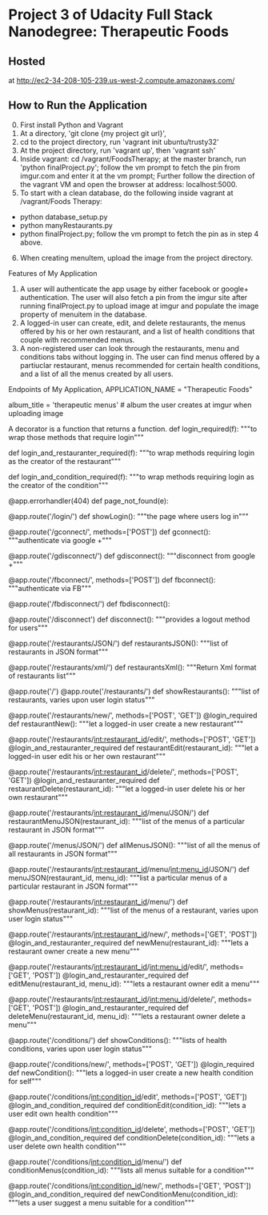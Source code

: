 # Project 3 of Udacity Full Stack Nanodegree: Therapeutic Foods
## Hosted
at http://ec2-34-208-105-239.us-west-2.compute.amazonaws.com/
## How to Run the Application

0. First install Python and Vagrant
1. At a directory, 'git clone {my project git url}',
2. cd to the project directory, run 'vagrant init ubuntu/trusty32'
3. At the project directory, run 'vagrant up', then 'vagrant ssh'
4. Inside vagrant: cd /vagrant/FoodsTherapy; at the master branch, run 'python
   finalProject.py'; follow the vm prompt to fetch the pin from imgur.com and enter it
   at the vm prompt; Further follow the direction of the vagrant VM and open the browser
   at address: localhost:5000.
5. To start with a clean database, do the following inside vagrant at /vagrant/Foods
   Therapy:
  - python database_setup.py
  - python manyRestaurants.py
  - python finalProject.py; follow the vm prompt to fetch the pin as in step 4 above.
6. When creating menuItem, upload the image from the project directory.

Features of My Application
1. A user will authenticate the app usage by either facebook or google+ authentication.
   The user will also fetch a pin from the imgur site after running finalProject.py to
   upload image at imgur and populate the image property of menuitem in the database.
2. A logged-in user can create, edit, and delete restaurants, the menus offered by his
   or her own restaurant, and a list of health conditions that couple with recommended
   menus.
3. A non-registered user can look through the restaurants, menu and conditions tabs without
   logging in. The user can find menus offered by a partiuclar restaurant, menus
   recommended for certain health conditions, and a list of all the menus created by all
   users.

Endpoints of My Application, APPLICATION_NAME = "Therapeutic Foods"

album_title = 'therapeutic menus' # album the user creates at imgur when uploading image

A decorator is a function that returns a function.
def login_required(f):
    """to wrap those methods that require login"""

def login_and_restauranter_required(f):
    """to wrap methods requiring login as the creator of the restaurant"""

def login_and_condition_required(f):
    """to wrap methods requiring login as the creator of the condition"""

@app.errorhandler(404)
def page_not_found(e):

@app.route('/login/')
def showLogin():
    """the page where users log in"""

@app.route('/gconnect/', methods=['POST'])
def gconnect():
    """authenticate via google +"""

@app.route('/gdisconnect/')
def gdisconnect():
    """disconnect from google +"""

@app.route('/fbconnect/', methods=['POST'])
def fbconnect():
    """authenticate via FB"""

@app.route('/fbdisconnect/')
def fbdisconnect():

@app.route('/disconnect')
def disconnect():
    """provides a logout method for users"""

@app.route('/restaurants/JSON/')
def restaurantsJSON():
    """list of restaurants in JSON format"""

@app.route('/restaurants/xml/')
def restaurantsXml():
    """Return Xml format of restaurants list"""

@app.route('/')
@app.route('/restaurants/')
def showRestaurants():
    """list of restaurants, varies upon user login status"""

@app.route('/restaurants/new/', methods=['POST', 'GET'])
@login_required
def restaurantNew():
    """let a logged-in user create a new restaurant"""

@app.route('/restaurants/<int:restaurant_id>/edit/', methods=['POST', 'GET'])
@login_and_restauranter_required
def restaurantEdit(restaurant_id):
    """let a logged-in user edit his or her own restaurant"""

@app.route('/restaurants/<int:restaurant_id>/delete/', methods=['POST', 'GET'])
@login_and_restauranter_required
def restaurantDelete(restaurant_id):
    """let a logged-in user delete his or her own restaurant"""

@app.route('/restaurants/<int:restaurant_id>/menu/JSON/')
def restaurantMenuJSON(restaurant_id):
    """list of the menus of a particular restaurant in JSON format"""

@app.route('/menus/JSON/')
def allMenusJSON():
    """list of all the menus of all restaurants in JSON format"""

@app.route('/restaurants/<int:restaurant_id>/menu/<int:menu_id>/JSON/')
def menuJSON(restaurant_id, menu_id):
    """list a particular menus of a particular restaurant in JSON format"""

@app.route('/restaurants/<int:restaurant_id>/menu/')
def showMenus(restaurant_id):
    """list of the menus of a restaurant, varies upon user login status"""

@app.route('/restaurants/<int:restaurant_id>/new/', methods=['GET', 'POST'])
@login_and_restauranter_required
def newMenu(restaurant_id):
    """lets a restaurant owner create a new menu"""

@app.route('/restaurants/<int:restaurant_id>/<int:menu_id>/edit/',
           methods=['GET', 'POST'])
@login_and_restauranter_required
def editMenu(restaurant_id, menu_id):
    """lets a restaurant owner edit a menu"""

@app.route('/restaurants/<int:restaurant_id>/<int:menu_id>/delete/',
           methods=['GET', 'POST'])
@login_and_restauranter_required
def deleteMenu(restaurant_id, menu_id):
    """lets a restaurant owner delete a menu"""


@app.route('/conditions/')
def showConditions():
    """lists of health conditions, varies upon user login status"""

@app.route('/conditions/new/', methods=['POST', 'GET'])
@login_required
def newCondition():
    """lets a logged-in user create a new health condition for self"""

@app.route('/conditions/<int:condition_id>/edit', methods=['POST', 'GET'])
@login_and_condition_required
def conditionEdit(condition_id):
    """lets a user edit own health condition"""

@app.route('/conditions/<int:condition_id>/delete', methods=['POST', 'GET'])
@login_and_condition_required
def conditionDelete(condition_id):
    """lets a user delete own health condition"""

@app.route('/conditions/<int:condition_id>/menu/')
def conditionMenus(condition_id):
    """lists all menus suitable for a condition"""

@app.route('/conditions/<int:condition_id>/new/', methods=['GET', 'POST'])
@login_and_condition_required
def newConditionMenu(condition_id):
    """lets a user suggest a menu suitable for a condition"""

